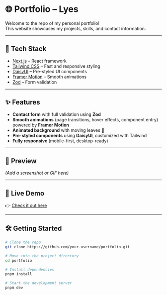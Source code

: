 # 🌐 Portfolio – Lyes  

Welcome to the repo of my personal portfolio!  
This website showcases my projects, skills, and contact information.  

---

## 🚀 Tech Stack
- [Next.js](https://nextjs.org/) – React framework  
- [Tailwind CSS](https://tailwindcss.com/) – Fast and responsive styling  
- [DaisyUI](https://daisyui.com/) – Pre-styled UI components  
- [Framer Motion](https://www.framer.com/motion/) – Smooth animations  
- [Zod](https://zod.dev/) – Form validation  

---

## ✨ Features
- **Contact form** with full validation using **Zod**  
- **Smooth animations** (page transitions, hover effects, component entry) powered by **Framer Motion**  
- **Animated background** with moving leaves 🌿  
- **Pre-styled components** using **DaisyUI**, customized with Tailwind  
- **Fully responsive** (mobile-first, desktop-ready)  

---

## 📸 Preview
*(Add a screenshot or GIF here)*  

---

## 🔗 Live Demo
👉 [Check it out here](https://myporfolio-lnz-11s-projects.vercel.app/)  

---

## 🛠️ Getting Started
```bash
# Clone the repo
git clone https://github.com/your-username/portfolio.git

# Move into the project directory
cd portfolio

# Install dependencies
pnpm install

# Start the development server
pnpm dev
